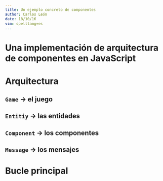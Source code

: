 ```yaml
---
title: Un ejemplo concreto de componentes
author: Carlos León
date: 18/10/16
vim: spelllang=es
...
```


# Una implementación de arquitectura de componentes en JavaScript

# Arquitectura


## `Game` → el juego


## `Entitiy` → las entidades


## `Component` → los componentes


## `Message` → los mensajes



# Bucle principal
